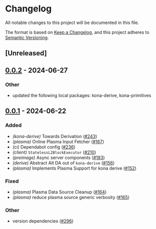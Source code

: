 # Changelog
All notable changes to this project will be documented in this file.

The format is based on [Keep a Changelog](https://keepachangelog.com/en/1.0.0/),
and this project adheres to [Semantic Versioning](https://semver.org/spec/v2.0.0.html).

## [Unreleased]

## [0.0.2](https://github.com/moongate-forks/kona/compare/kona-plasma-v0.0.1...kona-plasma-v0.0.2) - 2024-06-27

### Other
- updated the following local packages: kona-derive, kona-primitives

## [0.0.1](https://github.com/ethereum-optimism/kona/releases/tag/kona-plasma-v0.0.1) - 2024-06-22

### Added
- *(kona-derive)* Towards Derivation ([#243](https://github.com/ethereum-optimism/kona/pull/243))
- *(plasma)* Online Plasma Input Fetcher ([#167](https://github.com/ethereum-optimism/kona/pull/167))
- *(ci)* Dependabot config ([#236](https://github.com/ethereum-optimism/kona/pull/236))
- *(client)* `StatelessL2BlockExecutor` ([#210](https://github.com/ethereum-optimism/kona/pull/210))
- *(preimage)* Async server components ([#183](https://github.com/ethereum-optimism/kona/pull/183))
- *(derive)* Abstract Alt DA out of `kona-derive` ([#156](https://github.com/ethereum-optimism/kona/pull/156))
- *(plasma)* Implements Plasma Support for kona derive ([#152](https://github.com/ethereum-optimism/kona/pull/152))

### Fixed
- *(plasma)* Plasma Data Source Cleanup ([#164](https://github.com/ethereum-optimism/kona/pull/164))
- *(plasma)* reduce plasma source generic verbosity ([#165](https://github.com/ethereum-optimism/kona/pull/165))

### Other
- version dependencies ([#296](https://github.com/ethereum-optimism/kona/pull/296))
